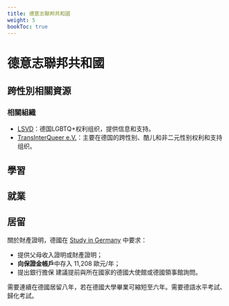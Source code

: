 ```yaml
---
title: 德意志聯邦共和國
weight: 5
bookToc: true
---
```


# 德意志聯邦共和國

## 跨性別相關資源

### 相關組織

- [LSVD](https://www.lsvd.de/de/home)：德国LGBTQ+权利组织，提供信息和支持。
- [TransInterQueer e.V.](https://www.transinterqueer.org/en/welcome/)：主要在德国的跨性别、酷儿和非二元性别权利和支持组织。

## 學習


## 就業


## 居留

關於財產證明，德國在 [Study in Germany](https://www.study-in-germany.de/en/plan-your-studies/requirements/proof-of-financing/) 中要求：
- 提供父母收入證明或財產證明；
- **向保證金帳戶**中存入 11,208 歐元/年；
- 提出銀行擔保
建議提前與所在國家的德國大使館或德國領事館詢問。

需要連續在德國居留八年，若在德國大學畢業可縮短至六年。需要德語水平考試、歸化考試。
